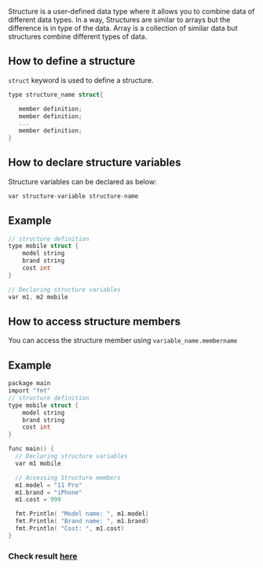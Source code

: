 Structure is a user-defined data type where it allows you to combine data of different data types. In a way, Structures are similar to arrays but the difference is in type of the data. Array is a collection of similar data but structures combine different types of data.

## How to define a structure

`struct` keyword is used to define a structure. 

```c
type structure_name struct{

   member definition;
   member definition;
   ...
   member definition;
} 
```

## How to declare structure variables

Structure variables can be declared as below:

```c
var structure-variable structure-name 
```

## Example 

```c
// structure definition
type mobile struct {
    model string
    brand string
    cost int 
}

// Declaring structure variables 
var m1, m2 mobile
```

## How to access structure members

You can access the structure member using `variable_name.membername`


## Example 
```c
package main
import "fmt"
// structure definition
type mobile struct {
    model string
    brand string
    cost int 
}

func main() {
  // Declaring structure variables 
  var m1 mobile

  // Accessing Structure members
  m1.model = "11 Pro"
  m1.brand = "iPhone"
  m1.cost = 999

  fmt.Println( "Model name: ", m1.model)
  fmt.Println( "Brand name: ", m1.brand)
  fmt.Println( "Cost: ", m1.cost)
}
```

### Check result [here](https://onecompiler.com/go/3vq56vnw4)
